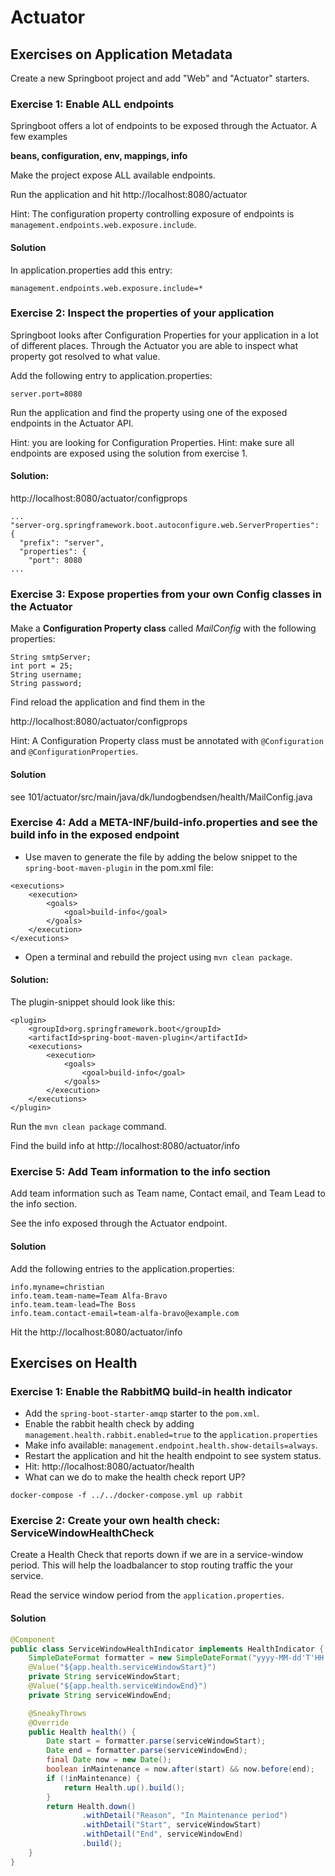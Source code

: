 # Actuator

## Exercises on Application Metadata

Create a new Springboot project and add "Web" and "Actuator" starters.


### Exercise 1:  Enable ALL endpoints

Springboot offers a lot of endpoints to be exposed through the Actuator. A few examples 

**beans, configuration, env, mappings, info**

Make the project expose ALL available endpoints.

Run the application and hit http://localhost:8080/actuator

Hint: The configuration property controlling exposure of endpoints is `management.endpoints.web.exposure.include`.

#### Solution
In application.properties add this entry:
```
management.endpoints.web.exposure.include=*
```


### Exercise 2: Inspect the properties of your application

Springboot looks after Configuration Properties for your application in a lot of different places. Through the Actuator you are able to inspect what property got resolved to what value.

Add the following entry to application.properties:
```
server.port=8080
```

Run the application and find the property using one of the exposed endpoints in the Actuator API.

Hint: you are looking for Configuration Properties.
Hint: make sure all endpoints are exposed using the solution from exercise 1.


#### Solution:
http://localhost:8080/actuator/configprops

```
...
"server-org.springframework.boot.autoconfigure.web.ServerProperties": {
  "prefix": "server",
  "properties": {
    "port": 8080
...
```


### Exercise 3: Expose properties from your own Config classes in the Actuator

Make a **Configuration Property class** called _MailConfig_ with the following properties:

```
String smtpServer;
int port = 25;
String username;
String password;
```

Find reload the application and find them in the

http://localhost:8080/actuator/configprops

Hint: A Configuration Property class must be annotated with `@Configuration` and `@ConfigurationProperties`.

#### Solution
see 101/actuator/src/main/java/dk/lundogbendsen/health/MailConfig.java



### Exercise 4: Add a META-INF/build-info.properties and see the build info in the exposed endpoint

- Use maven to generate the file by adding the below snippet to the `spring-boot-maven-plugin` in the pom.xml file:
```
<executions>
    <execution>
        <goals>
            <goal>build-info</goal>
        </goals>
    </execution>
</executions>
```
- Open a terminal and rebuild the project using `mvn clean package`.

#### Solution:

The plugin-snippet should look like this:
```
<plugin>
    <groupId>org.springframework.boot</groupId>
    <artifactId>spring-boot-maven-plugin</artifactId>
    <executions>
        <execution>
            <goals>
                <goal>build-info</goal>
            </goals>
        </execution>
    </executions>
</plugin>
```

Run the `mvn clean package` command.

Find the build info at http://localhost:8080/actuator/info


### Exercise 5: Add Team information to the info section

Add team information such as Team name, Contact email, and Team Lead to the info section.

See the info exposed through the Actuator endpoint.

#### Solution
Add the following entries to the application.properties:
```
info.myname=christian
info.team.team-name=Team Alfa-Bravo
info.team.team-lead=The Boss
info.team.contact-email=team-alfa-bravo@example.com

```

Hit the http://localhost:8080/actuator/info


## Exercises on Health

### Exercise 1: Enable the RabbitMQ build-in health indicator

- Add the `spring-boot-starter-amqp` starter to the `pom.xml`.
- Enable the rabbit health check by adding `management.health.rabbit.enabled=true` to the `application.properties`
- Make info available: `management.endpoint.health.show-details=always`.
- Restart the application and hit the health endpoint to see system status.
- Hit: http://localhost:8080/actuator/health
- What can we do to make the health check report UP?
```commandline
docker-compose -f ../../docker-compose.yml up rabbit
```

### Exercise 2: Create your own health check: ServiceWindowHealthCheck

Create a Health Check that reports down if we are in a service-window period. This will help the loadbalancer to stop routing traffic the your service.

Read the service window period from the `application.properties`.


#### Solution
```java
@Component
public class ServiceWindowHealthIndicator implements HealthIndicator {
    SimpleDateFormat formatter = new SimpleDateFormat("yyyy-MM-dd'T'HH:mm:ss", Locale.forLanguageTag("DK"));
    @Value("${app.health.serviceWindowStart}")
    private String serviceWindowStart;
    @Value("${app.health.serviceWindowEnd}")
    private String serviceWindowEnd;

    @SneakyThrows
    @Override
    public Health health() {
        Date start = formatter.parse(serviceWindowStart);
        Date end = formatter.parse(serviceWindowEnd);
        final Date now = new Date();
        boolean inMaintenance = now.after(start) && now.before(end);
        if (!inMaintenance) {
            return Health.up().build();
        }
        return Health.down()
                .withDetail("Reason", "In Maintenance period")
                .withDetail("Start", serviceWindowStart)
                .withDetail("End", serviceWindowEnd)
                .build();
    }
}

```

